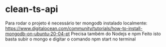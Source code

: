 # clean-ts-api
Para rodar o projeto é necessário ter mongodb instalado localmente: https://www.digitalocean.com/community/tutorials/how-to-install-mongodb-on-ubuntu-20-04-pt
Precisa também do Nodejs e npm
Feito isto basta subir o mongo e digitar o comando npm start no terminal
